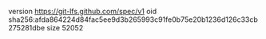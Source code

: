 version https://git-lfs.github.com/spec/v1
oid sha256:afda864224d84fac5ee9d3b265993c91fe0b75e20b1236d126c33cb275281dbe
size 52052
